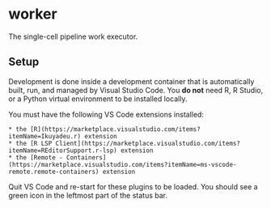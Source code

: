 worker
======

The single-cell pipeline work executor.

Setup
-----

Development is done inside a development container that is automatically built,
run, and managed by Visual Studio Code. You **do not** need R, R Studio, or a Python
virtual environment to be installed locally.

You must have the following VS Code extensions installed:

    * the [R](https://marketplace.visualstudio.com/items?itemName=Ikuyadeu.r) extension
    * the [R LSP Client](https://marketplace.visualstudio.com/items?itemName=REditorSupport.r-lsp) extension
    * the [Remote - Containers](https://marketplace.visualstudio.com/items?itemName=ms-vscode-remote.remote-containers) extension

Quit VS Code and re-start for these plugins to be loaded. You should see a green icon
in the leftmost part of the status bar.